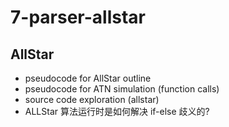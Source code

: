 # 7-parser-allstar

## AllStar
- pseudocode for AllStar outline
- pseudocode for ATN simulation (function calls)
- source code exploration (allstar)
- ALLStar 算法运行时是如何解决 if-else 歧义的?